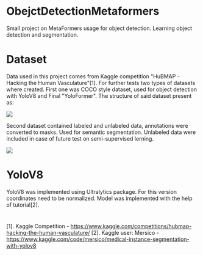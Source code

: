 # ObejctDetectionMetaformers
Small project on MetaFormers usage for object detection. Learning object detection and segmentation. 
# Dataset
Data used in this project comes from Kaggle competition "HuBMAP - Hacking the Human Vasculature"[1].
For further tests two types of datasets where created. First one was COCO style dataset, used for object detection with YoloV8 and Final "YoloFormer". 
The structure of said dataset present as: 
<p align="left">
  <img src="https://github.com/Benu13/ObejctDetectionMetaformers/assets/39136856/ce181698-0cf8-4bae-b61d-3ff14f263790" />
</p>

Second dataset contained labeled and unlabeled data, annotations were converted to masks. Used for semantic segmentation. Unlabeled data were included in 
case of future test on semi-supervised lerning.

<p align="left">
  <img src="https://github.com/Benu13/ObejctDetectionMetaformers/assets/39136856/d0bfaac9-eb05-4517-b9bd-40194134125a" />
</p>

# YoloV8 
YoloV8 was implemented using Ultralytics package. For this version coordinates need to be normalized. Model was implemented with the help of tutorial[2].

#
[1]. Kaggle Competition - https://www.kaggle.com/competitions/hubmap-hacking-the-human-vasculature/
[2]. Kaggle user: Mersico - https://www.kaggle.com/code/mersico/medical-instance-segmentation-with-yolov8
